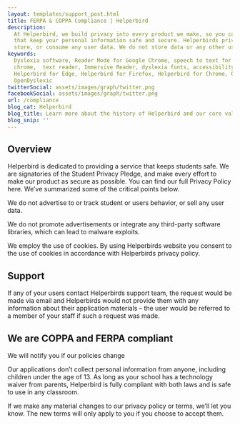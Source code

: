 ```yaml
---
layout: templates/support_post.html
title: FERPA & COPPA Compliance | Helperbird
description:
  At Helperbird, we build privacy into every product we make, so you can enjoy great experiences
  that keep your personal information safe and secure. Helperbirds privacy features don`t sell,
  store, or consume any user data. We do not store data or any other user-related content.
keywords:
  Dyslexia software, Reader Mode for Google Chrome, speech to text for chrome, Text to speech for
  chrome,  text reader, Immersive Reader, dyslexia fonts, accessibility software, dyslexia software,
  Helperbird for Edge, Helperbird for Firefox, Helperbird for Chrome, Opendyslexic for Chrome,
  OpenDyslexic
twitterSocial: assets/images/graph/twitter.png
facebookSocial: assets/images/graph/twitter.png
url: /compliance
blog_cat: Helperbird
blog_title: Learn more about the history of Helperbird and our core values.
blog_snip: ''
---
```


## Overview

Helperbird is dedicated to providing a service that keeps students safe. We are signatories of the
Student Privacy Pledge, and make every effort to make our product as secure as possible. You can
find our full Privacy Policy here. We’ve summarized some of the critical points below.

We do not advertise to or track student or users behavior, or sell any user data.

We do not promote advertisements or integrate any third-party software libraries, which can lead to
malware exploits.

We employ the use of cookies. By using Helperbirds website you consent to the use of cookies in
accordance with Helperbirds privacy policy.

## Support

If any of your users contact Helperbirds support team, the request would be made via email and
Helperbirds would not provide them with any information about their application materials – the user
would be referred to a member of your staff if such a request was made.

## We are COPPA and FERPA compliant

We will notify you if our policies change

Our applications don’t collect personal information from anyone, including children under the age
of 13. As long as your school has a technology waiver from parents, Helperbird is fully compliant
with both laws and is safe to use in any classroom.

If we make any material changes to our privacy policy or terms, we’ll let you know. The new terms
will only apply to you if you choose to accept them.
